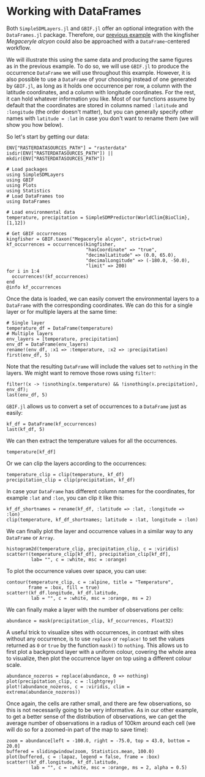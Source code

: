 # Working with DataFrames

Both `SimpleSDMLayers.jl` and `GBIF.jl` offer an optional integration with the
`DataFrames.jl` package. Therefore, our [previous
example](https://ecojulia.github.io/SimpleSDMLayers.jl/latest/examples/gbif/)
with the kingfisher *Megaceryle alcyon* could also be approached with a
`DataFrame`-centered workflow.

We will illustrate this using the same data and producing the same figures as in
the previous example. To do so, we will use `GBIF.jl` to produce the occurrence
`DataFrame` we will use throughout this example. However, it is also possible to
use a `DataFrame` of your choosing instead of one generated by `GBIF.jl`, as
long as it holds one occurrence per row, a column with the latitude coordinates,
and a column with longitude coordinates. For the rest, it can hold whatever
information you like. Most of our functions assume by default that the
coordinates are stored in columns named `:latitude` and `:longitude` (the order
doesn't matter), but you can generally specify other names with `latitude =
:lat` in case you don't want to rename them (we will show you how below).

So let's start by getting our data:

```@setup dataframes
ENV["RASTERDATASOURCES_PATH"] = "rasterdata"
isdir(ENV["RASTERDATASOURCES_PATH"]) || mkdir(ENV["RASTERDATASOURCES_PATH"]) 
```

```@example dataframes
# Load packages
using SimpleSDMLayers
using GBIF
using Plots
using Statistics
# Load DataFrames too
using DataFrames

# Load environmental data
temperature, precipitation = SimpleSDMPredictor(WorldClim{BioClim}, [1,12])

# Get GBIF occurrences
kingfisher = GBIF.taxon("Megaceryle alcyon", strict=true)
kf_occurrences = occurrences(kingfisher, 
                             "hasCoordinate" => "true", 
                             "decimalLatitude" => (0.0, 65.0), 
                             "decimalLongitude" => (-180.0, -50.0), 
                             "limit" => 200)
for i in 1:4
  occurrences!(kf_occurrences)
end
@info kf_occurrences

```

Once the data is loaded, we can easily convert the environmental layers to a
`DataFrame` with the corresponding coordinates. We can do this for a single
layer or for multiple layers at the same time:

```@example dataframes
# Single layer
temperature_df = DataFrame(temperature)
# Multiple layers
env_layers = [temperature, precipitation]
env_df = DataFrame(env_layers)
rename!(env_df, :x1 => :temperature, :x2 => :precipitation)
first(env_df, 5)
```

Note that the resulting `DataFrame` will include the values set to `nothing` in
the layers. We might want to remove those rows using `filter!`:

```@example dataframes
filter!(x -> !isnothing(x.temperature) && !isnothing(x.precipitation), env_df);
last(env_df, 5)
```

`GBIF.jl` allows us to convert a set of occurrences to a `DataFrame` just as
easily:

```@example dataframes
kf_df = DataFrame(kf_occurrences)
last(kf_df, 5)
```

We can then extract the temperature values for all the occurrences.

```@example dataframes
temperature[kf_df]
```

Or we can clip the layers according to the occurrences:

```@example dataframes
temperature_clip = clip(temperature, kf_df)
precipitation_clip = clip(precipitation, kf_df)
```

In case your `DataFrame` has different column names for the coordinates, for
example `:lat` and `:lon`, you can clip it like this:

```@example dataframes
kf_df_shortnames = rename(kf_df, :latitude => :lat, :longitude => :lon)
clip(temperature, kf_df_shortnames; latitude = :lat, longitude = :lon)
```

We can finally plot the layer and occurrence values in a similar way to any
`DataFrame` or `Array`.

```@example dataframes
histogram2d(temperature_clip, precipitation_clip, c = :viridis)
scatter!(temperature_clip[kf_df], precipitation_clip[kf_df], 
         lab= "", c = :white, msc = :orange)
```

To plot the occurrence values over space, you can use:

```@example dataframes
contour(temperature_clip, c = :alpine, title = "Temperature", 
        frame = :box, fill = true)
scatter!(kf_df.longitude, kf_df.latitude, 
         lab = "", c = :white, msc = :orange, ms = 2)
```

We can finally make a layer with the number of observations per cells:

```@example dataframes
abundance = mask(precipitation_clip, kf_occurrences, Float32)
```

A useful trick to visualize sites with occurrences, in contrast with sites
without any occurrence, is to use `replace` or `replace!` to set the values
returned as `0` or `true` by the function `mask()` to `nothing`. This allows us
to first plot a background layer with a uniform colour, covering the whole area
to visualize, then plot the occurrence layer on top using a different colour
scale.

```@example dataframes
abundance_nozeros = replace(abundance, 0 => nothing)
plot(precipitation_clip, c = :lightgrey)
plot!(abundance_nozeros, c = :viridis, clim = extrema(abundance_nozeros))
```

Once again, the cells are rather small, and there are few observations, so this
is not necessarily going to be very informative. As in our other example, to
get a better sense of the distribution of observations, we can get the average
number of observations in a radius of 100km around each cell (we will do so for
a zoomed-in part of the map to save time):

```@example dataframes
zoom = abundance[left = -100.0, right = -75.0, top = 43.0, bottom = 20.0]
buffered = slidingwindow(zoom, Statistics.mean, 100.0)
plot(buffered, c = :lapaz, legend = false, frame = :box)
scatter!(kf_df.longitude, kf_df.latitude, 
         lab = "", c = :white, msc = :orange, ms = 2, alpha = 0.5)
```
